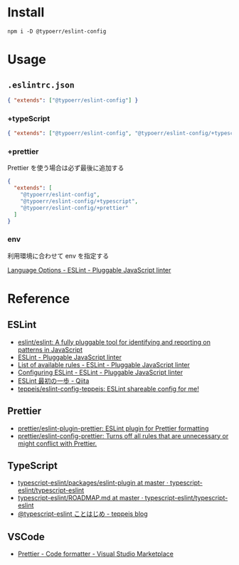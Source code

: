 # Install

```
npm i -D @typoerr/eslint-config
```

# Usage

## `.eslintrc.json`

```json
{ "extends": ["@typoerr/eslint-config"] }
```

### +typeScript

```json
{ "extends": ["@typoerr/eslint-config", "@typoerr/eslint-config/+typescript"] }
```

### +prettier

Prettier を使う場合は必ず最後に追加する

```json
{
  "extends": [
    "@typoerr/eslint-config",
    "@typoerr/eslint-config/+typescript",
    "@typoerr/eslint-config/+prettier"
  ]
}
```

### env

利用環境に合わせて env を指定する

[Language Options - ESLint - Pluggable JavaScript linter](https://eslint.org/docs/user-guide/configuring/language-options#specifying-environments 'Language Options - ESLint - Pluggable JavaScript linter')

# Reference

## ESLint

- [eslint/eslint: A fully pluggable tool for identifying and reporting on patterns in JavaScript](https://github.com/eslint/eslint)
- [ESLint - Pluggable JavaScript linter](https://eslint.org/)
- [List of available rules - ESLint - Pluggable JavaScript linter](https://eslint.org/docs/rules/)
- [Configuring ESLint - ESLint - Pluggable JavaScript linter](https://eslint.org/docs/user-guide/configuring)
- [ESLint 最初の一歩 - Qiita](https://qiita.com/mysticatea/items/f523dab04a25f617c87d)
- [teppeis/eslint-config-teppeis: ESLint shareable config for me!](https://github.com/teppeis/eslint-config-teppeis 'teppeis/eslint-config-teppeis: ESLint shareable config for me!')

## Prettier

- [prettier/eslint-plugin-prettier: ESLint plugin for Prettier formatting](https://github.com/prettier/eslint-plugin-prettier)
- [prettier/eslint-config-prettier: Turns off all rules that are unnecessary or might conflict with Prettier.](https://github.com/prettier/eslint-config-prettier)

## TypeScript

- [typescript-eslint/packages/eslint-plugin at master · typescript-eslint/typescript-eslint](https://github.com/typescript-eslint/typescript-eslint/tree/master/packages/eslint-plugin)
- [typescript-eslint/ROADMAP.md at master · typescript-eslint/typescript-eslint](https://github.com/typescript-eslint/typescript-eslint/blob/master/packages/eslint-plugin/ROADMAP.md)
- [@typescript-eslint ことはじめ - teppeis blog](https://teppeis.hatenablog.com/entry/2019/02/typescript-eslint)

## VSCode

- [Prettier - Code formatter - Visual Studio Marketplace](https://marketplace.visualstudio.com/items?itemName=esbenp.prettier-vscode 'Prettier - Code formatter - Visual Studio Marketplace')
